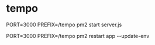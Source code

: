 # tempo

PORT=3000 PREFIX=/tempo pm2 start server.js

PORT=3000 PREFIX=/tempo pm2 restart app --update-env

